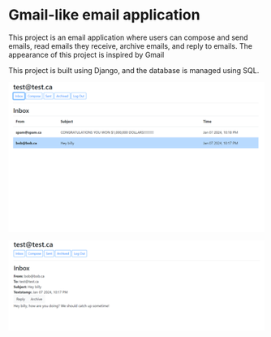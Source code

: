 # Gmail-like email application

This project is an email application where users can compose and send emails, read emails they receive, archive emails, and reply to emails. The appearance of this project is inspired by Gmail

This project is built using Django, and the database is managed using SQL.

![Alt text](image.png)

![Alt text](image-1.png)